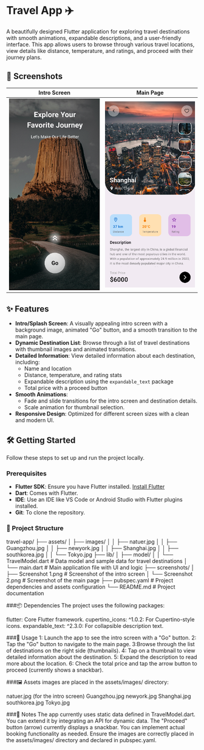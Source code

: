 # Travel App ✈️

A beautifully designed Flutter application for exploring travel destinations with smooth animations, expandable descriptions, and a user-friendly interface. This app allows users to browse through various travel locations, view details like distance, temperature, and ratings, and proceed with their journey plans.

## 📸 Screenshots

| Intro Screen | Main Page |
|--------------|-----------|
| ![Intro Screen](screenshots/Screenshot%201.png) | ![Main Page](screenshots/Screenshot%202.png) |

## ✨ Features

- **Intro/Splash Screen**: A visually appealing intro screen with a background image, animated "Go" button, and a smooth transition to the main page.
- **Dynamic Destination List**: Browse through a list of travel destinations with thumbnail images and animated transitions.
- **Detailed Information**: View detailed information about each destination, including:
  - Name and location
  - Distance, temperature, and rating stats
  - Expandable description using the `expandable_text` package
  - Total price with a proceed button
- **Smooth Animations**:
  - Fade and slide transitions for the intro screen and destination details.
  - Scale animation for thumbnail selection.
- **Responsive Design**: Optimized for different screen sizes with a clean and modern UI.

## 🛠️ Getting Started

Follow these steps to set up and run the project locally.

### Prerequisites

- **Flutter SDK**: Ensure you have Flutter installed. [Install Flutter](https://flutter.dev/docs/get-started/install)
- **Dart**: Comes with Flutter.
- **IDE**: Use an IDE like VS Code or Android Studio with Flutter plugins installed.
- **Git**: To clone the repository.

### 📂 Project Structure

travel-app/
├── assets/
│   ├── images/
│   │   ├── natuer.jpg
│   │   ├── Guangzhou.jpg
│   │   ├── newyork.jpg
│   │   ├── Shanghai.jpg
│   │   ├── southkorea.jpg
│   │   └── Tokyo.jpg
├── lib/
│   ├── model/
│   │   └── TravelModel.dart  # Data model and sample data for travel destinations
│   └── main.dart            # Main application file with UI and logic
├── screenshots/
│   ├── Screenshot 1.png     # Screenshot of the intro screen
│   └── Screenshot 2.png     # Screenshot of the main page
├── pubspec.yaml             # Project dependencies and assets configuration
└── README.md                # Project documentation

###📦 Dependencies
The project uses the following packages:

flutter: Core Flutter framework.
cupertino_icons: ^1.0.2: For Cupertino-style icons.
expandable_text: ^2.3.0: For collapsible description text.

###🚀 Usage
1: Launch the app to see the intro screen with a "Go" button.
2: Tap the "Go" button to navigate to the main page.
3:Browse through the list of destinations on the right side (thumbnails).
4: Tap on a thumbnail to view detailed information about the destination.
5: Expand the description to read more about the location.
6: Check the total price and tap the arrow button to proceed (currently shows a snackbar).

###🖼️ Assets
images are placed in the assets/images/ directory:

natuer.jpg (for the intro screen)
Guangzhou.jpg
newyork.jpg
Shanghai.jpg
southkorea.jpg
Tokyo.jpg

###📝 Notes
The app currently uses static data defined in TravelModel.dart. You can extend it by integrating an API for dynamic data.
The "Proceed" button (arrow) currently displays a snackbar. You can implement actual booking functionality as needed.
Ensure the images are correctly placed in the assets/images/ directory and declared in pubspec.yaml.

